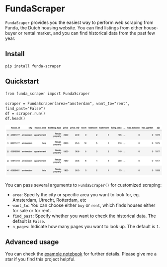 # FundaScraper
`FundaScaper` provides you the easiest way to perform web scraping from Funda, the Dutch housing website. 
You can find listings from either house-buyer or rental market, and you can find historical data from the past few year.


## Install
```
pip install funda-scraper
```

## Quickstart 
```
from funda_scraper import FundaScraper

scraper = FundaScraper(area="amsterdam", want_to="rent", find_past="False")
df = scraper.run()
df.head()
```
![image](static/example_df.png)

You can pass several arguments to `FundaScraper()` for customized scraping:
- `area`: Specify the city or specific area you want to look for, eg. Amsterdam, Utrecht, Rotterdam, etc
- `want_to`: You can choose either `buy` or `rent`, which finds houses either for sale or for rent. 
- `find_past`: Specify whether you want to check the historical data. The default is `False`.
- `n_pages`: Indicate how many pages you want to look up. The default is `1`. 


## Advanced usage

You can check the [example notebook](https://github.com/whchien/funda-scraper/tree/main/notebooks) for further details. 
Please give me a star if you find this project helpful. 


